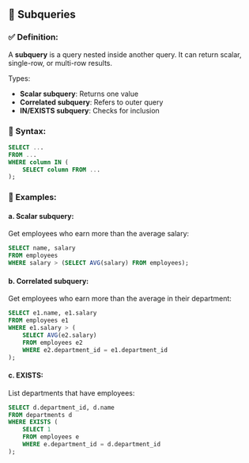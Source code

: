 ## 🔹 Subqueries

### ✅ Definition:

A **subquery** is a query nested inside another query. It can return scalar, single-row, or multi-row results.

Types:

* **Scalar subquery**: Returns one value
* **Correlated subquery**: Refers to outer query
* **IN/EXISTS subquery**: Checks for inclusion

### 🧩 Syntax:

```sql
SELECT ...
FROM ...
WHERE column IN (
    SELECT column FROM ...
);
```

### 📘 Examples:

#### a. Scalar subquery:

Get employees who earn more than the average salary:

```sql
SELECT name, salary
FROM employees
WHERE salary > (SELECT AVG(salary) FROM employees);
```

#### b. Correlated subquery:

Get employees who earn more than the average in their department:

```sql
SELECT e1.name, e1.salary
FROM employees e1
WHERE e1.salary > (
    SELECT AVG(e2.salary)
    FROM employees e2
    WHERE e2.department_id = e1.department_id
);
```

#### c. EXISTS:

List departments that have employees:

```sql
SELECT d.department_id, d.name
FROM departments d
WHERE EXISTS (
    SELECT 1
    FROM employees e
    WHERE e.department_id = d.department_id
);